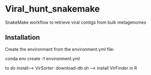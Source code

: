 # Viral_hunt_snakemake
SnakeMake workflow to retrieve viral contigs from bulk metagenomes

## Installation
Create the environment from the environment.yml file:

conda env create -f environment.yml



to do install--> VirSorter: download-db.sh
            --> install VirFinder in R

